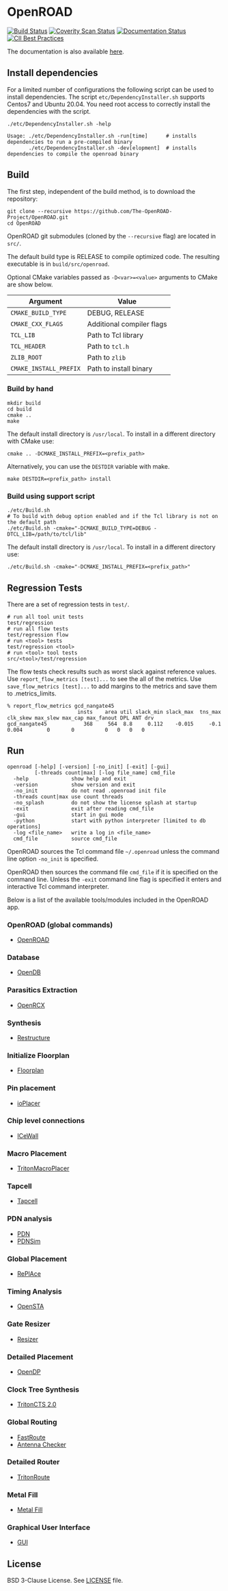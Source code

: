 # OpenROAD

[![Build Status](https://jenkins.openroad.tools/buildStatus/icon?job=OpenROAD-Public%2Fmaster)](https://jenkins.openroad.tools/job/OpenROAD-Public/job/master/) [![Coverity Scan Status](https://scan.coverity.com/projects/the-openroad-project-openroad/badge.svg)](https://scan.coverity.com/projects/the-openroad-project-openroad) [![Documentation Status](https://readthedocs.org/projects/openroad/badge/?version=latest)](https://openroad.readthedocs.io/en/latest/?badge=latest) [![CII Best Practices](https://bestpractices.coreinfrastructure.org/projects/5370/badge)](https://bestpractices.coreinfrastructure.org/projects/5370)

The documentation is also available [here](https://openroad.readthedocs.io/en/latest/main/README.html).

## Install dependencies

For a limited number of configurations the following script can be used
to install dependencies. The script `etc/DependencyInstaller.sh` supports
Centos7 and Ubuntu 20.04. You need root access to correctly install the
dependencies with the script.

``` shell
./etc/DependencyInstaller.sh -help

Usage: ./etc/DependencyInstaller.sh -run[time]      # installs dependencies to run a pre-compiled binary
       ./etc/DependencyInstaller.sh -dev[elopment]  # installs dependencies to compile the openroad binary

```

## Build

The first step, independent of the build method, is to download the repository:

``` shell
git clone --recursive https://github.com/The-OpenROAD-Project/OpenROAD.git
cd OpenROAD
```

OpenROAD git submodules (cloned by the `--recursive` flag) are located in `src/`.

The default build type is RELEASE to compile optimized code.
The resulting executable is in `build/src/openroad`.

Optional CMake variables passed as `-D<var>=<value>` arguments to CMake are show below.

| Argument               | Value                     |
|------------------------|---------------------------|
| `CMAKE_BUILD_TYPE`     | DEBUG, RELEASE            |
| `CMAKE_CXX_FLAGS`      | Additional compiler flags |
| `TCL_LIB`              | Path to Tcl library       |
| `TCL_HEADER`           | Path to `tcl.h`           |
| `ZLIB_ROOT`            | Path to `zlib`            |
| `CMAKE_INSTALL_PREFIX` | Path to install binary    |

### Build by hand

``` shell
mkdir build
cd build
cmake ..
make
```

The default install directory is `/usr/local`.
To install in a different directory with CMake use:

``` shell
cmake .. -DCMAKE_INSTALL_PREFIX=<prefix_path>
```

Alternatively, you can use the `DESTDIR` variable with make.

``` shell
make DESTDIR=<prefix_path> install
```

### Build using support script

``` shell
./etc/Build.sh
# To build with debug option enabled and if the Tcl library is not on the default path
./etc/Build.sh -cmake="-DCMAKE_BUILD_TYPE=DEBUG -DTCL_LIB=/path/to/tcl/lib"
```

The default install directory is `/usr/local`.
To install in a different directory use:

``` shell
./etc/Build.sh -cmake="-DCMAKE_INSTALL_PREFIX=<prefix_path>"
```

## Regression Tests

There are a set of regression tests in `test/`.

``` shell
# run all tool unit tests
test/regression
# run all flow tests
test/regression flow
# run <tool> tests
test/regression <tool>
# run <tool> tool tests
src/<tool>/test/regression
```

The flow tests check results such as worst slack against reference values.
Use `report_flow_metrics [test]...` to see the all of the metrics.
Use `save_flow_metrics [test]...` to add margins to the metrics and save them to <test>.metrics_limits.

``` text
% report_flow_metrics gcd_nangate45
                       insts    area util slack_min slack_max  tns_max clk_skew max_slew max_cap max_fanout DPL ANT drv
gcd_nangate45            368     564  8.8     0.112    -0.015     -0.1    0.004        0       0          0   0   0   0
```

## Run

``` text
openroad [-help] [-version] [-no_init] [-exit] [-gui]
         [-threads count|max] [-log file_name] cmd_file
  -help              show help and exit
  -version           show version and exit
  -no_init           do not read .openroad init file
  -threads count|max use count threads
  -no_splash         do not show the license splash at startup
  -exit              exit after reading cmd_file
  -gui               start in gui mode
  -python            start with python interpreter [limited to db operations]
  -log <file_name>   write a log in <file_name>
  cmd_file           source cmd_file
```

OpenROAD sources the Tcl command file `~/.openroad` unless the command
line option `-no_init` is specified.

OpenROAD then sources the command file `cmd_file` if it is specified on
the command line. Unless the `-exit` command line flag is specified it
enters and interactive Tcl command interpreter.

Below is a list of the available tools/modules included in the OpenROAD app.

### OpenROAD (global commands)

- [OpenROAD](./src/README.md)

### Database

- [OpenDB](./src/odb/README.md)

### Parasitics Extraction

- [OpenRCX](./src/rcx/README.md)

### Synthesis

- [Restructure](./src/rmp/README.md)

### Initialize Floorplan

- [Floorplan](./src/ifp/README.md)

### Pin placement

- [ioPlacer](./src/ppl/README.md)

### Chip level connections

- [ICeWall](./src/pad/README.md)

### Macro Placement

- [TritonMacroPlacer](./src/mpl/README.md)

### Tapcell

- [Tapcell](./src/tap/README.md)

### PDN analysis

- [PDN](./src/pdn/README.md)
- [PDNSim](./src/psm/README.md)

### Global Placement

- [RePlAce](./src/gpl/README.md)

### Timing Analysis

- [OpenSTA](src/sta/README.md)

### Gate Resizer

- [Resizer](./src/rsz/README.md)

### Detailed Placement

- [OpenDP](./src/dpl/README.md)

### Clock Tree Synthesis

- [TritonCTS 2.0](./src/cts/README.md)

### Global Routing

- [FastRoute](./src/grt/README.md)
- [Antenna Checker](./src/ant/README.md)

### Detailed Router

- [TritonRoute](./src/drt/README.md)

### Metal Fill

- [Metal Fill](./src/fin/README.md)

### Graphical User Interface

- [GUI](./src/gui/README.md)

## License

BSD 3-Clause License. See [LICENSE](LICENSE) file.
